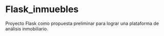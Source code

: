# Flask_inmuebles
Proyecto Flask como propuesta preliminar para lograr una plataforma de análisis inmobiliario.
